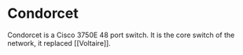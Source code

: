 # Condorcet

Condorcet is a Cisco 3750E 48 port switch. It is the core switch of the network, it replaced [[Voltaire]].


